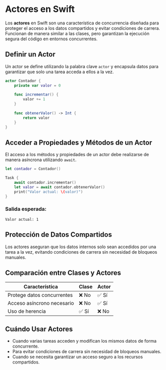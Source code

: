 # Actores en Swift

Los **actores** en Swift son una característica de concurrencia diseñada para proteger el acceso a los datos compartidos y evitar condiciones de carrera. Funcionan de manera similar a las clases, pero garantizan la ejecución segura del código en entornos concurrentes.

## Definir un Actor

Un actor se define utilizando la palabra clave `actor` y encapsula datos para garantizar que solo una tarea acceda a ellos a la vez.

```swift
actor Contador {
    private var valor = 0
    
    func incrementar() {
        valor += 1
    }
    
    func obtenerValor() -> Int {
        return valor
    }
}
```

## Acceder a Propiedades y Métodos de un Actor

El acceso a los métodos y propiedades de un actor debe realizarse de manera asíncrona utilizando `await`.

```swift
let contador = Contador()

Task {
    await contador.incrementar()
    let valor = await contador.obtenerValor()
    print("Valor actual: \(valor)")
}
```

### Salida esperada:
```
Valor actual: 1
```

## Protección de Datos Compartidos

Los actores aseguran que los datos internos solo sean accedidos por una tarea a la vez, evitando condiciones de carrera sin necesidad de bloqueos manuales.

## Comparación entre Clases y Actores

| Característica | Clase | Actor |
|--------------|-------|-------|
| Protege datos concurrentes | ❌ No | ✅ Sí |
| Acceso asíncrono necesario | ❌ No | ✅ Sí |
| Uso de herencia | ✅ Sí | ❌ No |

## Cuándo Usar Actores
- Cuando varias tareas acceden y modifican los mismos datos de forma concurrente.
- Para evitar condiciones de carrera sin necesidad de bloqueos manuales.
- Cuando se necesita garantizar un acceso seguro a los recursos compartidos.

